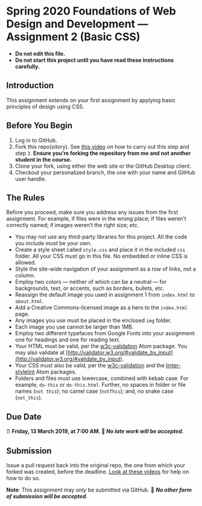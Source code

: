 # Spring 2020 Foundations of Web Design and Development — Assignment 2 (Basic CSS)

* **Do not edit this file.**  
* **Do not start this project until you have read these instructions carefully.**

## Introduction
This assignment extends on your first assignment by applying basic principles of design using CSS.

## Before You Begin
1. Log in to GitHub.
2. Fork this repo(sitory). See [this video](http://code-warrior.github.io/tutorials/git/github/forking-and-cloning-at-the-github-web-site/) on how to carry out this step and step `3`. **Ensure you’re forking the repository from me and not another student in the course.**
3. Clone your fork, using either the web site or the GitHub Desktop client.
4. Checkout your personalized branch, the one with your name and GitHub user handle.

## The Rules
Before you proceed, make sure you address any issues from the first assignment. For example, if files were in the wrong place; if files weren’t correctly named; if images weren’t the right size; etc.

* You may not use any third-party libraries for this project. All the code you include *must* be your own.
* Create a style sheet called `style.css` and place it in the included `css` folder. All your CSS must go in this file. No embedded or inline CSS is allowed.
* Style the site-wide navigation of your assignment as a row of links, not a column.
* Employ two colors — neither of which can be a neutral — for backgrounds, text, or accents, such as borders, bullets, etc.
* Reassign the default image you used in assignment 1 from `index.html` to `about.html`.
* Add a Creative Commons-licensed image as a hero to the `index.html` page.
* Any images you use must be placed in the enclosed `img` folder.
* Each image you use cannot be larger than 1MB.
* Employ two different typefaces from Google Fonts into your assignment: one for headings and one for reading text.
* Your HTML must be valid, per the [w3c-validation](https://atom.io/packages/w3c-validation) Atom package. You may also validate at [http://validator.w3.org/#validate_by_input](http://validator.w3.org/#validate_by_input).
* Your CSS must also be valid, per the [w3c-validation](https://atom.io/packages/w3c-validation) and the [linter-stylelint](https://atom.io/packages/linter-stylelint) Atom packages.
* Folders and files must use lowercase, combined with kebab case. For example, `do-this` or `do-this.html`. Further, no spaces in folder or file names (`not this`); no camel case (`notThis`); and, no snake case (`not_this`).

## Due Date
⏰ **Friday, 13 March 2019, at 7:00 AM. 🚫 _No late work will be accepted._**

## Submission
Issue a pull request back into the original repo, the one from which your forked was created, before the deadline. [Look at these videos](http://code-warrior.github.io/tutorials/git/github/) for help on how to do so.

**Note**: This assignment may *only* be submitted via GitHub. 🚫 **_No other form of submission will be accepted_**.
